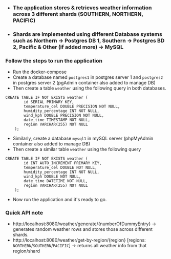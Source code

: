 - ### The application stores & retrieves weather information across 3 different shards (SOUTHERN, NORTHERN, PACIFIC)
- ### Shards are implemented using different Database systems such as Northern -> Postgres DB 1, Southern -> Postgres BD 2, Pacific & Other (if added more) -> MySQL
 
### Follow the steps to run the application
- Run the docker-compose
- Create a database named `postgres1` in postgres server 1 and `postgres2` in postgres server 2 (pgAdmin container also added to manage DB)
- Then create a table `weather` using the following query in both databases.
````shell
CREATE TABLE IF NOT EXISTS weather (
        id SERIAL PRIMARY KEY,
        temperature_cel DOUBLE PRECISION NOT NULL,
        humidity_percentage INT NOT NULL,
        wind_kph DOUBLE PRECISION NOT NULL,
        date_time TIMESTAMP NOT NULL,
        region VARCHAR(255) NOT NULL
    );
````
- Similarly, create a database `mysql1` in mySQL server (phpMyAdmin container also added to manage DB)
- Then create a similar table `weather` using the following query
````shell
CREATE TABLE IF NOT EXISTS weather (
        id INT AUTO_INCREMENT PRIMARY KEY,
        temperature_cel DOUBLE NOT NULL,
        humidity_percentage INT NOT NULL,
        wind_kph DOUBLE NOT NULL,
        date_time DATETIME NOT NULL,
        region VARCHAR(255) NOT NULL
    );
````
- Now run the application and it's ready to go.
### Quick API note
- http://localhost:8080/weather/generate/{numberOfDummyEntry} -> generates random weather rows and stores those across different shards.
- http://localhost:8080/weather/get-by-region/{region} [regions: ``NORTHERN``/``SOUTHERN``/``PACIFIC``] -> returns all weather info from that region/shard
